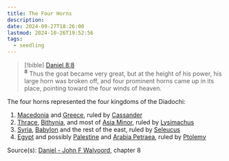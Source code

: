 ```yaml
---
title: The Four Horns
description: 
date: 2024-09-27T18:26:00
lastmod: 2024-10-26T19:52:56
tags:
  - seedling
---
```

>[!bible] [Daniel 8:8](Daniel%208.md#8)  
<sup><b>8</b></sup> Thus the goat became very great, but at the height of his power, his large horn was broken off, and four prominent horns came up in its place, pointing toward the four winds of heaven.   
  
The four horns represented the four kingdoms of the Diadochi:  
1. [Macedonia](Macedonia.md) and [Greece](Greece.md), ruled by [Cassander](Cassander.md)  
2. [Thrace](Thrace.md), [Bithynia](Bithynia.md), and most of [Asia Minor](../../../../Asia%20Minor.md), ruled by [Lysimachus](Lysimachus.md)  
3. [Syria](Syria.md), [Babylon](Babylon.md) and the rest of the east, ruled by [Seleucus](Seleucus.md)  
4. [Egypt](Egypt.md) and possibly [Palestine](Palestine.md) and [Arabia Petraea](Arabia%20Petraea.md), ruled by [Ptolemy](Ptolemy.md)  
  
Source(s): [Daniel - John F Walvoord](Daniel%20-%20John%20F%20Walvoord.md), chapter 8  

